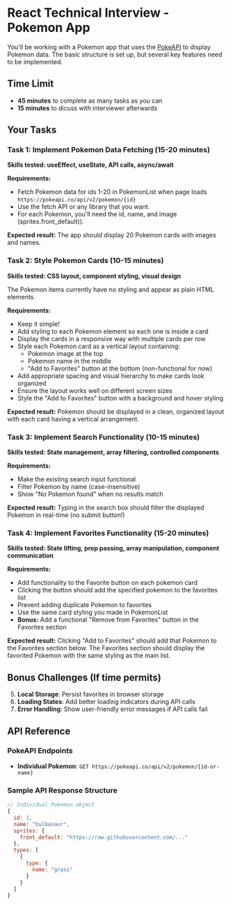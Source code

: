 # React Technical Interview - Pokemon App

You'll be working with a Pokemon app that uses the [PokeAPI](https://pokeapi.co/) to display Pokemon data. The basic structure is set up, but several key features need to be implemented.

## Time Limit
- **45 minutes** to complete as many tasks as you can
- **15 minutes** to dicuss with interviewer afterwards

## Your Tasks

### Task 1: Implement Pokemon Data Fetching (15-20 minutes)
**Skills tested: useEffect, useState, API calls, async/await**

**Requirements:**
- Fetch Pokemon data for ids 1-20 in PokemonList when page loads `https://pokeapi.co/api/v2/pokemon/{id}`
- Use the fetch API or any library that you want.
- For each Pokemon, you'll need the id, name, and image (sprites.front_default)).

**Expected result:** The app should display 20 Pokemon cards with images and names.

### Task 2: Style Pokemon Cards (10-15 minutes)
**Skills tested: CSS layout, component styling, visual design**

The Pokemon items currently have no styling and appear as plain HTML elements.

**Requirements:**
- Keep it simple!
- Add styling to each Pokemon element so each one is inside a card
- Display the cards in a responsive way with multiple cards per row
- Style each Pokemon card as a vertical layout containing:
  - Pokemon image at the top
  - Pokemon name in the middle  
  - "Add to Favorites" button at the bottom (non-functional for now)
- Add appropriate spacing and visual hierarchy to make cards look organized
- Ensure the layout works well on different screen sizes
- Style the "Add to Favorites" button with a background and hover styling

**Expected result:** Pokemon should be displayed in a clean, organized layout with each card having a vertical arrangement.

### Task 3: Implement Search Functionality (10-15 minutes)
**Skills tested: State management, array filtering, controlled components**

**Requirements:**
- Make the existing search input functional
- Filter Pokemon by name (case-insensitive)
- Show "No Pokemon found" when no results match

**Expected result:** Typing in the search box should filter the displayed Pokemon in real-time (no submit button!)

### Task 4: Implement Favorites Functionality (15-20 minutes)
**Skills tested: State lifting, prop passing, array manipulation, component communication**

**Requirements:**
- Add functionality to the Favorite button on each pokemon card
- Clicking the button should add the specified pokemon to the favorites list
- Prevent adding duplicate Pokemon to favorites
- Use the same card styling you made in PokemonList
- **Bonus:** Add a functional "Remove from Favorites" button in the Favorites section

**Expected result:** Clicking "Add to Favorites" should add that Pokemon to the Favorites section below. The Favorites section should display the favorited Pokemon with the same styling as the main list.

## Bonus Challenges (If time permits)

5. **Local Storage**: Persist favorites in browser storage
1. **Loading States**: Add better loading indicators during API calls
2. **Error Handling**: Show user-friendly error messages if API calls fail

## API Reference

### PokeAPI Endpoints
- **Individual Pokemon**: `GET https://pokeapi.co/api/v2/pokemon/{id-or-name}`

### Sample API Response Structure
```javascript
// Individual Pokemon object
{
  id: 1,
  name: "bulbasaur",
  sprites: {
    front_default: "https://raw.githubusercontent.com/..."
  },
  types: [
    {
      type: {
        name: "grass"
      }
    }
  ]
}
```

